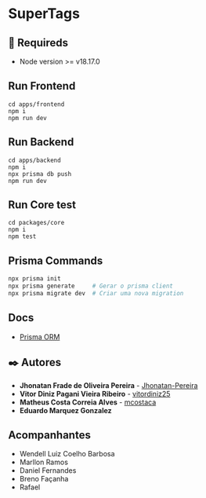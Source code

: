 # SuperTags

## 📌 Requireds
- Node version >= v18.17.0

## Run Frontend
```
cd apps/frontend
npm i
npm run dev
```

## Run Backend
```
cd apps/backend
npm i
npx prisma db push
npm run dev
```

## Run Core test
```
cd packages/core
npm i
npm test
```

## Prisma Commands
```sh
npx prisma init
npx prisma generate     # Gerar o prisma client
npx prisma migrate dev  # Criar uma nova migration
```

## Docs
- [Prisma ORM](https://www.prisma.io/docs/getting-started)


## ✒️ Autores
- **Jhonatan Frade de Oliveira Pereira** - [Jhonatan-Pereira](https://github.com/Jhonatan-Pereira)
- **Vitor Diniz Pagani Vieira Ribeiro** - [vitordiniz25](https://github.com/vitordiniz25)
- **Matheus Costa Correia Alves** - [mcostaca](https://github.com/mcostaca)
- **Eduardo Marquez Gonzalez**

## Acompanhantes
- Wendell Luiz Coelho Barbosa
- Marllon Ramos
- Daniel Fernandes
- Breno Façanha
- Rafael